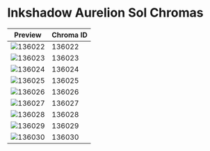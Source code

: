 # Inkshadow Aurelion Sol Chromas

| Preview | Chroma ID |
|---------|-----------|
| ![136022](https://raw.communitydragon.org/latest/plugins/rcp-be-lol-game-data/global/default/v1/champion-chroma-images/136/136022.png) | 136022 |
| ![136023](https://raw.communitydragon.org/latest/plugins/rcp-be-lol-game-data/global/default/v1/champion-chroma-images/136/136023.png) | 136023 |
| ![136024](https://raw.communitydragon.org/latest/plugins/rcp-be-lol-game-data/global/default/v1/champion-chroma-images/136/136024.png) | 136024 |
| ![136025](https://raw.communitydragon.org/latest/plugins/rcp-be-lol-game-data/global/default/v1/champion-chroma-images/136/136025.png) | 136025 |
| ![136026](https://raw.communitydragon.org/latest/plugins/rcp-be-lol-game-data/global/default/v1/champion-chroma-images/136/136026.png) | 136026 |
| ![136027](https://raw.communitydragon.org/latest/plugins/rcp-be-lol-game-data/global/default/v1/champion-chroma-images/136/136027.png) | 136027 |
| ![136028](https://raw.communitydragon.org/latest/plugins/rcp-be-lol-game-data/global/default/v1/champion-chroma-images/136/136028.png) | 136028 |
| ![136029](https://raw.communitydragon.org/latest/plugins/rcp-be-lol-game-data/global/default/v1/champion-chroma-images/136/136029.png) | 136029 |
| ![136030](https://raw.communitydragon.org/latest/plugins/rcp-be-lol-game-data/global/default/v1/champion-chroma-images/136/136030.png) | 136030 |